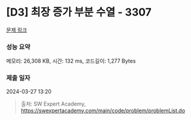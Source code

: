 # [D3] 최장 증가 부분 수열 - 3307 

[문제 링크](https://swexpertacademy.com/main/code/problem/problemDetail.do?contestProbId=AWBOKg-a6l0DFAWr) 

### 성능 요약

메모리: 26,308 KB, 시간: 132 ms, 코드길이: 1,277 Bytes

### 제출 일자

2024-03-27 13:20



> 출처: SW Expert Academy, https://swexpertacademy.com/main/code/problem/problemList.do